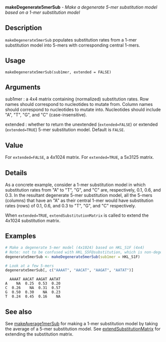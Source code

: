**makeDegenerate5merSub** - *Make a degenerate 5-mer substitution model based on a 1-mer substitution model*

Description
--------------------

`makeDegenerate5merSub` populates substitution rates from a 1-mer substitution model
into 5-mers with corresponding central 1-mers.


Usage
--------------------
```
makeDegenerate5merSub(sub1mer, extended = FALSE)
```

Arguments
-------------------

sub1mer
:   a 4x4 matrix containing (normalized) substitution rates.
Row names should correspond to nucleotides to mutate from.
Column names should correspond to nucleotides to mutate into.
Nucleotides should include "A", "T", "G", and "C" 
(case-insensitive).

extended
:   whether to return the unextended (`extended=FALSE`) or 
extended (`extended=TRUE`) 5-mer substitution model. 
Default is `FALSE`.




Value
-------------------

For `extended=FALSE`, a 4x1024 matrix. For `extended=TRUE`, a 5x3125 
matrix.


Details
-------------------

As a concrete example, consider a 1-mer substitution model in which substitution
rates from "A" to "T", "G", and "C" are, respectively, 0.1, 0.6, and 0.3. In the 
resultant degenerate 5-mer substitution model, all the 5-mers (columns) that have 
an "A" as their central 1-mer would have substitution rates (rows) of 0.1, 0.6, and 
0.3 to "T", "G", and "C" respectively. 

When `extended=TRUE`, `extendSubstitutionMatrix` is called to extend
the 4x1024 substitution matrix.



Examples
-------------------

```R
# Make a degenerate 5-mer model (4x1024) based on HKL_S1F (4x4)
# Note: not to be confused with HKL_S5F@substitution, which is non-degenerate
degenerate5merSub <- makeDegenerate5merSub(sub1mer = HKL_S1F)

# Look at a few 5-mers
degenerate5merSub[, c("AAAAT", "AACAT", "AAGAT", "AATAT")]
```


```
  AAAAT AACAT AAGAT AATAT
A    NA  0.25  0.53  0.20
C  0.26    NA  0.31  0.57
G  0.50  0.30    NA  0.23
T  0.24  0.45  0.16    NA

```



See also
-------------------

See [makeAverage1merSub](makeAverage1merSub.md) for making a 1-mer substitution model by taking
the average of a 5-mer substitution model. See [extendSubstitutionMatrix](extendSubstitutionMatrix.md)
for extending the substitution matrix.






